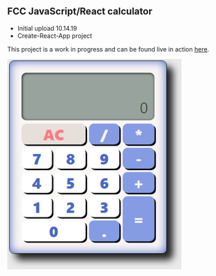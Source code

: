 ## FCC JavaScript/React calculator

- Initial upload 10.14.19
- Create-React-App project

This project is a work in progress and can be found live in action [here](https://stryyderscalculator.netlify.com).

<img src="img/preview.png" width="400">
